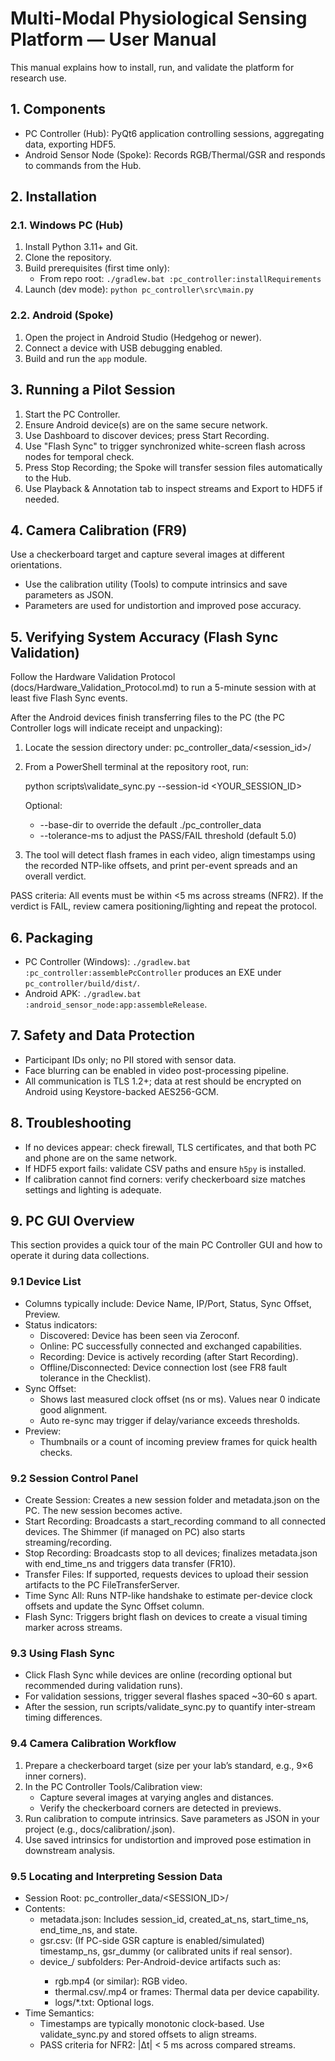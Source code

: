 # Multi-Modal Physiological Sensing Platform — User Manual

This manual explains how to install, run, and validate the platform for research use.

## 1. Components

- PC Controller (Hub): PyQt6 application controlling sessions, aggregating data, exporting HDF5.
- Android Sensor Node (Spoke): Records RGB/Thermal/GSR and responds to commands from the Hub.

## 2. Installation

### 2.1. Windows PC (Hub)

1. Install Python 3.11+ and Git.
2. Clone the repository.
3. Build prerequisites (first time only):
    - From repo root: `./gradlew.bat :pc_controller:installRequirements`
4. Launch (dev mode): `python pc_controller\src\main.py`

### 2.2. Android (Spoke)

1. Open the project in Android Studio (Hedgehog or newer).
2. Connect a device with USB debugging enabled.
3. Build and run the `app` module.

## 3. Running a Pilot Session

1. Start the PC Controller.
2. Ensure Android device(s) are on the same secure network.
3. Use Dashboard to discover devices; press Start Recording.
4. Use "Flash Sync" to trigger synchronized white-screen flash across nodes for temporal check.
5. Press Stop Recording; the Spoke will transfer session files automatically to the Hub.
6. Use Playback & Annotation tab to inspect streams and Export to HDF5 if needed.

## 4. Camera Calibration (FR9)

Use a checkerboard target and capture several images at different orientations.

- Use the calibration utility (Tools) to compute intrinsics and save parameters as JSON.
- Parameters are used for undistortion and improved pose accuracy.

## 5. Verifying System Accuracy (Flash Sync Validation)

Follow the Hardware Validation Protocol (docs/Hardware_Validation_Protocol.md) to run a 5-minute session with at least
five Flash Sync events.

After the Android devices finish transferring files to the PC (the PC Controller logs will indicate receipt and
unpacking):

1. Locate the session directory under: pc_controller_data/<session_id>/
2. From a PowerShell terminal at the repository root, run:

   python scripts\validate_sync.py --session-id <YOUR_SESSION_ID>

   Optional:
    - --base-dir <path> to override the default ./pc_controller_data
    - --tolerance-ms <float> to adjust the PASS/FAIL threshold (default 5.0)
3. The tool will detect flash frames in each video, align timestamps using the recorded NTP-like offsets, and print
   per-event spreads and an overall verdict.

PASS criteria: All events must be within <5 ms across streams (NFR2). If the verdict is FAIL, review camera
positioning/lighting and repeat the protocol.

## 6. Packaging

- PC Controller (Windows): `./gradlew.bat :pc_controller:assemblePcController` produces an EXE under
  `pc_controller/build/dist/`.
- Android APK: `./gradlew.bat :android_sensor_node:app:assembleRelease`.

## 7. Safety and Data Protection

- Participant IDs only; no PII stored with sensor data.
- Face blurring can be enabled in video post-processing pipeline.
- All communication is TLS 1.2+; data at rest should be encrypted on Android using Keystore-backed AES256-GCM.

## 8. Troubleshooting

- If no devices appear: check firewall, TLS certificates, and that both PC and phone are on the same network.
- If HDF5 export fails: validate CSV paths and ensure `h5py` is installed.
- If calibration cannot find corners: verify checkerboard size matches settings and lighting is adequate.



## 9. PC GUI Overview

This section provides a quick tour of the main PC Controller GUI and how to operate it during data collections.

### 9.1 Device List
- Columns typically include: Device Name, IP/Port, Status, Sync Offset, Preview.
- Status indicators:
  - Discovered: Device has been seen via Zeroconf.
  - Online: PC successfully connected and exchanged capabilities.
  - Recording: Device is actively recording (after Start Recording).
  - Offline/Disconnected: Device connection lost (see FR8 fault tolerance in the Checklist).
- Sync Offset:
  - Shows last measured clock offset (ns or ms). Values near 0 indicate good alignment.
  - Auto re-sync may trigger if delay/variance exceeds thresholds.
- Preview:
  - Thumbnails or a count of incoming preview frames for quick health checks.

### 9.2 Session Control Panel
- Create Session: Creates a new session folder and metadata.json on the PC. The new session becomes active.
- Start Recording: Broadcasts a start_recording command to all connected devices. The Shimmer (if managed on PC) also starts streaming/recording.
- Stop Recording: Broadcasts stop to all devices; finalizes metadata.json with end_time_ns and triggers data transfer (FR10).
- Transfer Files: If supported, requests devices to upload their session artifacts to the PC FileTransferServer.
- Time Sync All: Runs NTP-like handshake to estimate per-device clock offsets and update the Sync Offset column.
- Flash Sync: Triggers bright flash on devices to create a visual timing marker across streams.

### 9.3 Using Flash Sync
- Click Flash Sync while devices are online (recording optional but recommended during validation runs).
- For validation sessions, trigger several flashes spaced ~30–60 s apart.
- After the session, run scripts/validate_sync.py to quantify inter-stream timing differences.

### 9.4 Camera Calibration Workflow
1. Prepare a checkerboard target (size per your lab’s standard, e.g., 9×6 inner corners).
2. In the PC Controller Tools/Calibration view:
   - Capture several images at varying angles and distances.
   - Verify the checkerboard corners are detected in previews.
3. Run calibration to compute intrinsics. Save parameters as JSON in your project (e.g., docs/calibration/<device>.json).
4. Use saved intrinsics for undistortion and improved pose estimation in downstream analysis.

### 9.5 Locating and Interpreting Session Data
- Session Root: pc_controller_data/<SESSION_ID>/
- Contents:
  - metadata.json: Includes session_id, created_at_ns, start_time_ns, end_time_ns, and state.
  - gsr.csv: (If PC-side GSR capture is enabled/simulated) timestamp_ns, gsr_dummy (or calibrated units if real sensor).
  - device_<NAME>/ subfolders: Per-Android-device artifacts such as:
    - rgb.mp4 (or similar): RGB video.
    - thermal.csv/.mp4 or frames: Thermal data per device capability.
    - logs/*.txt: Optional logs.
- Time Semantics:
  - Timestamps are typically monotonic clock-based. Use validate_sync.py and stored offsets to align streams.
  - PASS criteria for NFR2: |Δt| < 5 ms across compared streams.
